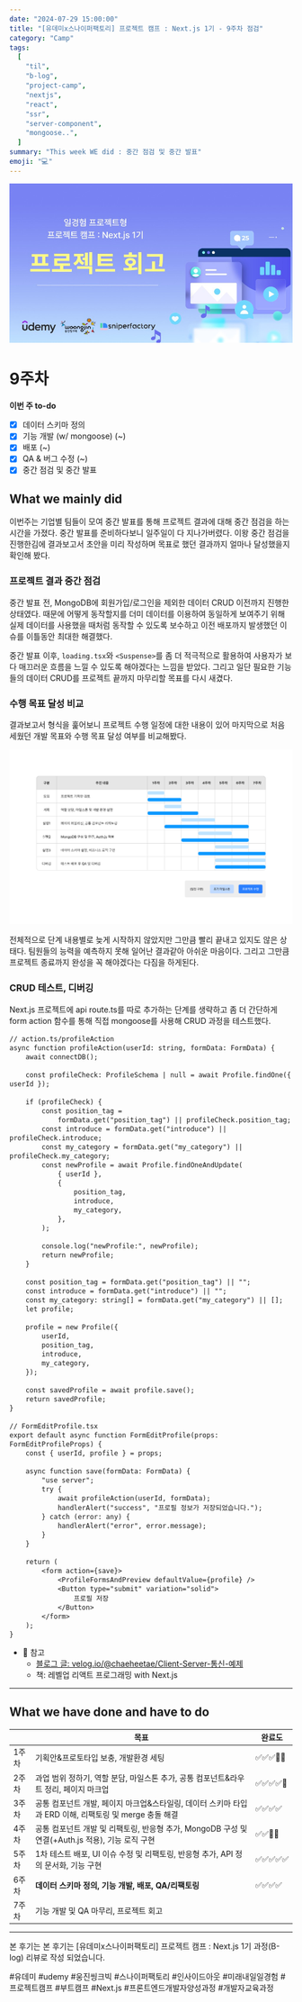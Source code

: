 ```yaml
---
date: "2024-07-29 15:00:00"
title: "[유데미x스나이퍼팩토리] 프로젝트 캠프 : Next.js 1기 - 9주차 점검"
category: "Camp"
tags:
  [
    "til",
    "b-log",
    "project-camp",
    "nextjs",
    "react",
    "ssr",
    "server-component",
    "mongoose..",
  ]
summary: "This week WE did : 중간 점검 및 중간 발표"
emoji: "💻"
---
```


![프로젝트 여섯째주 회고](./thenextjs-week-9-cover.jpg)

# 9주차

**이번 주 to-do**

- [x] 데이터 스키마 정의
- [x] 기능 개발 (w/ mongoose) (~)
- [x] 배포 (~)
- [x] QA & 버그 수정 (~)
- [x] 중간 점검 및 중간 발표

## What we mainly did

이번주는 기업별 팀들이 모여 중간 발표를 통해 프로젝트 결과에 대해 중간 점검을 하는 시간을 가졌다. 중간 발표를 준비하다보니 일주일이 다 지나가버렸다. 이왕 중간 점검을 진행한김에 결과보고서 초안을 미리 작성하며 목표로 했던 결과까지 얼마나 달성했을지 확인해 봤다.

### 프로젝트 결과 중간 점검

중간 발표 전, MongoDB에 회원가입/로그인을 제외한 데이터 CRUD 이전까지 진행한 상태였다. 때문에 어떻게 동작할지를 더미 데이터를 이용하여 동일하게 보여주기 위해 실제 데이터를 사용했을 때처럼 동작할 수 있도록 보수하고 이전 배포까지 발생했던 이슈를 이틀동안 최대한 해결했다.

중간 발표 이후, `loading.tsx`와 `<Suspense>`를 좀 더 적극적으로 활용하여 사용자가 보다 매끄러운 흐름을 느낄 수 있도록 해야겠다는 느낌을 받았다. 그리고 일단 필요한 기능들의 데이터 CRUD를 프로젝트 끝까지 마무리할 목표를 다시 새겼다.

### 수행 목표 달성 비교

결과보고서 형식을 훑어보니 프로젝트 수행 일정에 대한 내용이 있어 마지막으로 처음 세웠던 개발 목표와 수행 목표 달성 여부를 비교해봤다.

![초기 마일스톤과 프로젝트 수행 내용 비교](./thenextjs-week-9-comparison.jpg)

전체적으로 단계 내용별로 늦게 시작하지 않았지만 그만큼 빨리 끝내고 있지도 않은 상태다. 팀원들의 능력을 예측하지 못해 일어난 결과같아 아쉬운 마음이다. 그리고 그만큼 프로젝트 종료까지 완성을 꼭 해야겠다는 다짐을 하게된다.

### CRUD 테스트, 디버깅

Next.js 프로젝트에 api route.ts를 따로 추가하는 단계를 생략하고 좀 더 간단하게 form action 함수를 통해 직접 mongoose를 사용해 CRUD 과정을 테스트했다.

```tsx
// action.ts/profileAction
async function profileAction(userId: string, formData: FormData) {
	await connectDB();

	const profileCheck: ProfileSchema | null = await Profile.findOne({ userId });

	if (profileCheck) {
		const position_tag =
			formData.get("position_tag") || profileCheck.position_tag;
		const introduce = formData.get("introduce") || profileCheck.introduce;
		const my_category = formData.get("my_category") || profileCheck.my_category;
		const newProfile = await Profile.findOneAndUpdate(
			{ userId },
			{
				position_tag,
				introduce,
				my_category,
			},
		);

		console.log("newProfile:", newProfile);
		return newProfile;
	}

	const position_tag = formData.get("position_tag") || "";
	const introduce = formData.get("introduce") || "";
	const my_category: string[] = formData.get("my_category") || [];
	let profile;

	profile = new Profile({
		userId,
		position_tag,
		introduce,
		my_category,
	});

	const savedProfile = await profile.save();
	return savedProfile;
}

// FormEditProfile.tsx
export default async function FormEditProfile(props: FormEditProfileProps) {
	const { userId, profile } = props;

	async function save(formData: FormData) {
		"use server";
		try {
			await profileAction(userId, formData);
			handlerAlert("success", "프로필 정보가 저장되었습니다.");
		} catch (error: any) {
			handlerAlert("error", error.message);
		}
	}

	return (
		<form action={save}>
			<ProfileFormsAndPreview defaultValue={profile} />
			<Button type="submit" variation="solid">
				프로필 저장
			</Button>
		</form>
	);
}
```

- 🔗 참고
  - [블로그 글: velog.io/@chaeheetae/Client-Server-통신-예제](https://velog.io/@chaeheetae/Client-Server-%ED%86%B5%EC%8B%A0-%EC%98%88%EC%A0%9C)
  - 책: 레벨업 리액트 프로그래밍 with Next.js

---

## What we have done and have to do

|       | 목표                                                                                                   | 완료도     |
| ----- | ------------------------------------------------------------------------------------------------------ | ---------- |
| 1주차 | 기획안&프로토타입 보충, 개발환경 세팅                                                                  | ✅✅✅🔲🔲 |
| 2주차 | 과업 범위 정하기, 역할 분담, 마일스톤 추가, 공통 컴포넌트&라우트 정리, 페이지 마크업                   | ✅✅✅✅🔲 |
| 3주차 | 공통 컴포넌트 개발, 페이지 마크업&스타일링, 데이터 스키마 타입과 ERD 이해, 리팩토링 및 merge 충돌 해결 | ✅✅✅✅   |
| 4주차 | 공통 컴포넌트 개발 및 리팩토링, 반응형 추가, MongoDB 구성 및 연결(+Auth.js 적용), 기능 로직 구현       | ✅✅🔲🔲   |
| 5주차 | 1차 테스트 배포, UI 이슈 수정 및 리팩토링, 반응형 추가, API 정의 문서화, 기능 구현                     | ✅✅✅✅✅ |
| 6주차 | **데이터 스키마 정의, 기능 개발, 배포, QA/리팩토링**                                                   | ✅✅✅✅   |
| 7주차 | 기능 개발 및 QA 마무리, 프로젝트 회고                                                                  |            |

---

본 후기는 본 후기는 [유데미x스나이퍼팩토리] 프로젝트 캠프 : Next.js 1기 과정(B-log) 리뷰로 작성 되었습니다.

#유데미 #udemy #웅진씽크빅 #스나이퍼팩토리 #인사이드아웃 #미래내일일경험 #프로젝트캠프 #부트캠프 #Next.js #프론트엔드개발자양성과정 #개발자교육과정
